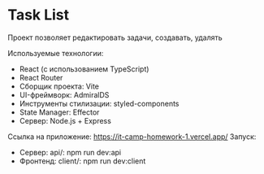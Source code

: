 # Task List
Проект позволяет редактировать задачи, создавать, удалять

Используемые технологии:
  * React (с использованием TypeScript)
  * React Router
  * Сборщик проекта: Vite
  * UI-фреймворк: AdmiralDS
  * Инструменты стилизации: styled-components
  * State Manager: Effector
  * Сервер: Node.js + Express

Ссылка на приложение: https://it-camp-homework-1.vercel.app/
Запуск:
* Сервер: api/: npm run dev:api
* Фронтенд: client/: npm run dev:client
